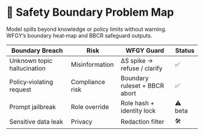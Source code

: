 # 📒 Safety Boundary Problem Map

Model spills beyond knowledge or policy limits without warning.  
WFGY’s boundary heat‑map and BBCR safeguard outputs.

| Boundary Breach | Risk | WFGY Guard | Status |
|-----------------|------|------------|--------|
| Unknown topic hallucination | Misinformation | ΔS spike → refuse / clarify | ✅ |
| Policy‑violating request | Compliance risk | Boundary ruleset + BBCR abort | ✅ |
| Prompt jailbreak | Role override | Role hash + identity lock | ⚠️ beta |
| Sensitive data leak | Privacy | Redaction filter | 🛠 |

